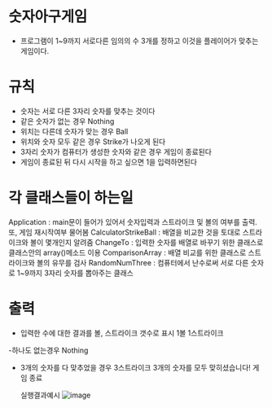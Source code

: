 # 숫자아구게임
- 프로그램이 1~9까지 서로다른 임의의 수 3개를 정하고 이것을 플레이어가 맞추는 게임이다.
# 규칙
- 숫자는 서로 다른 3자리 숫자를 맞추는 것이다
- 같은 숫자가 없는 경우 Nothing
- 위치는 다른데 숫자가 맞는 경우 Ball
- 위치와 숫자 모두 같은 경우 Strike가 나오게 된다
- 3자리 숫자가 컴퓨터가 생성한 숫자와 같은 경우 게임이 종료된다
- 게임이 종료된 뒤 다시 시작을 하고 싶으면 1을 입력하면된다 

# 각 클래스들이 하는일
Application : main문이 들어가 있어서 숫자입력과 스트라이크 및 볼의 여부를 출력. 또, 게임 재시작여부 물어봄
CalculatorStrikeBall : 배열을 비교한 것을 토대로 스트라이크와 볼이 몇개인지 알려줌
ChangeTo : 입력한 숫자를 배열로 바꾸기 위한 클래스로 클래스안의 array()메소드 이용
ComparisonArray : 배열 비교를 위한 클래스로 스트라이크와 볼의 유무를 검사
RandomNumThree : 컴퓨터에서 난수로써 서로 다른 숫자로 1~9까지 3자리 숫자를 뽑아주는 클래스

# 출력
- 입력한 수에 대한 결과를 볼, 스트라이크 갯수로 표시
  1볼 1스트라이크
  
 -하나도 없는경우
  Nothing
 
- 3개의 숫자를 다 맞추었을 경우
  3스트라이크
  3개의 숫자를 모두 맞히셨습니다! 게임 종료
  
  실행결과예시
  ![image](https://user-images.githubusercontent.com/78728072/130182715-16d7f543-3882-4a26-ba49-5d830a07a6d1.png)

